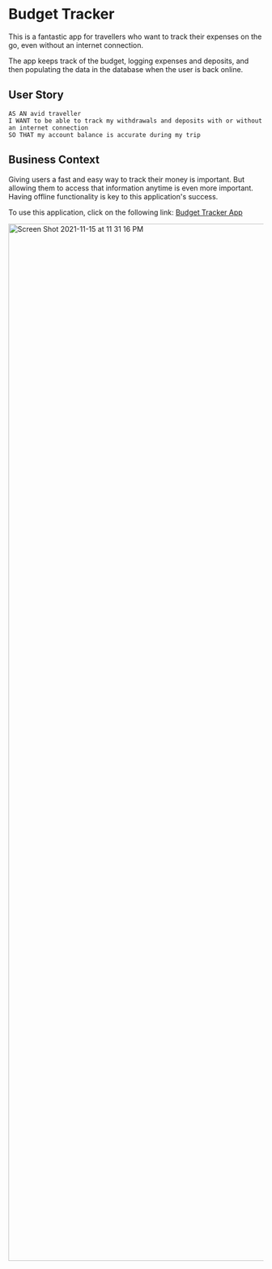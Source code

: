 # Budget Tracker
This is a fantastic app for travellers who want to track their expenses on the go, even without an internet connection. 

The app keeps track of the budget, logging expenses and deposits, and then populating the data in the database when the user is back online.


## User Story

```
AS AN avid traveller
I WANT to be able to track my withdrawals and deposits with or without an internet connection
SO THAT my account balance is accurate during my trip
```


## Business Context

Giving users a fast and easy way to track their money is important. But allowing them to access that information anytime is even more important. Having offline functionality is key to this application's success.


To use this application, click on the following link:  [Budget Tracker App](https://travel-budget-tracker-app.herokuapp.com/)

<img width="2048" alt="Screen Shot 2021-11-15 at 11 31 16 PM" src="https://user-images.githubusercontent.com/90150892/141920487-65cd882f-5e44-4b88-b41f-700bdaa8bc72.png">
